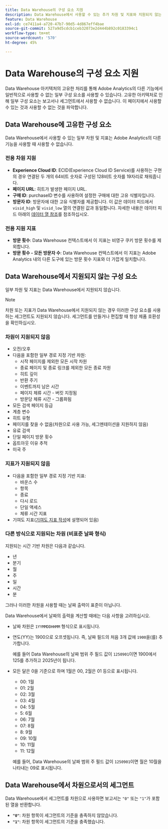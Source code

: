 ```yaml
---
title: Data Warehouse의 구성 요소 지원
description: Data Warehouse에서 사용할 수 있는 추가 차원 및 지표와 지원되지 않는 항목을 알아봅니다.
feature: Data Warehouse
exl-id: ce7411a4-a720-47b7-90d5-4d867eff4bae
source-git-commit: 527a9d5cdcb1ceb32073e2d444b892c0183394c1
workflow-type: tm+mt
source-wordcount: '570'
ht-degree: 45%

---
```


# Data Warehouse의 구성 요소 지원

Data Warehouse 아키텍처의 고유한 처리를 통해 Adobe Analytics의 다른 기능에서 일반적으로 사용할 수 없는 일부 구성 요소를 사용할 수 있습니다. 고유한 아키텍처로 인해 일부 구성 요소는 보고서나 세그먼트에서 사용할 수 없습니다. 이 페이지에서 사용할 수 있는 것과 사용할 수 없는 것을 파악합니다.

## Data Warehouse에 고유한 구성 요소

Data Warehouse에서 사용할 수 있는 일부 차원 및 지표는 Adobe Analytics의 다른 기능을 사용할 때 사용할 수 없습니다.

### 전용 차원 지원

* **Experience Cloud ID**: ECID(Experience Cloud ID Service)를 사용하는 구현의 경우 연결된 두 개의 64비트 숫자로 구성된 128비트 숫자를 19자리로 채워줍니다.
* **페이지 URL**: 히트가 발생한 페이지 URL.
* **구매 ID**: purchaseID 변수를 사용하여 설정한 구매에 대한 고유 식별자입니다.
* **방문자 ID**: 방문자에 대한 고유 식별자를 제공합니다. 이 값은 데이터 피드에서 `visid_high` 및 `visid_low` 열의 연결된 값과 동일합니다. 자세한 내용은 데이터 피드 아래의 [데이터 열 참조](../analytics-data-feed/c-df-contents/datafeeds-reference.md)를 참조하십시오.

### 전용 지원 지표

* **방문 횟수**: Data Warehouse 컨텍스트에서 이 지표는 비영구 쿠키 방문 횟수를 제외합니다.
* **방문 횟수 - 모든 방문자 수**: Data Warehouse 컨텍스트에서 이 지표는 Adobe Analytics 내의 다른 도구에 있는 방문 횟수 지표와 더 가깝게 일치합니다.

## Data Warehouse에서 지원되지 않는 구성 요소

일부 차원 및 지표는 Data Warehouse에서 지원되지 않습니다.

>[!NOTE]
>
>차원 또는 지표가 Data Warehouse에서 지원되지 않는 경우 이러한 구성 요소를 사용하는 세그먼트도 지원되지 않습니다. 세그먼트를 만들거나 편집할 때 항상 제품 호환성을 확인하십시오.

### 차원이 지원되지 않음

* 오전/오후
* 다음을 포함한 일부 경로 지정 기반 차원:
   * 시작 페이지를 제외한 모든 시작 차원
   * 종료 페이지 및 종료 링크를 제외한 모든 종료 차원
   * 히트 깊이
   * 반환 주기
   * 이벤트까지 남은 시간
   * 페이지 체류 시간 - 버킷 지정됨
   * 방문당 체류 시간 - 그룹화됨
* 모든 검색 페이지 등급
* 계층 변수
* 히트 유형
* 페이지를 찾을 수 없음(차원으로 사용 가능, 세그멘테이션을 지원하지 않음)
* 유료 검색
* 단일 페이지 방문 횟수
* 옵트아웃 이유 추적
* 미국 주

### 지표가 지원되지 않음

* 다음을 포함한 일부 경로 지정 기반 지표:
   * 바운스 수
   * 항목
   * 종료
   * 다시 로드
   * 단일 액세스
   * 체류 시간 지표
* 기여도 지표([기여도 지표 작성](/help/components/c-calcmetrics/c-workflow/cm-workflow/c-build-metrics/participation-metric.md)에 설명되어 있음)

### 다른 방식으로 지원되는 차원 (비표준 날짜 형식)

지원되는 시간 기반 차원은 다음과 같습니다.

* 년
* 분기
* 월
* 주
* 일
* 시간
* 분

그러나 이러한 차원을 사용할 때는 날짜 출력이 표준이 아닙니다.

Data Warehouse에서 날짜의 출력을 계산할 때에는 다음 사항을 고려하십시오.

* 날짜 차원은 `1YYMMDDHHMM` 형식으로 표시됩니다.

* 연도(YY)는 1900으로 오프셋됩니다. 즉, 날짜 필드의 처음 3개 값에 `1900`을(를) 추가합니다.

  예를 들어 Data Warehouse의 날짜 범위 주 필드 값이 `1250901`이면 1900에서 125를 추가하고 2025년이 됩니다.

* 모든 달은 0을 기준으로 하며 1월은 00, 2월은 01 등으로 표시됩니다.

   * 00: 1월
   * 01: 2월
   * 02: 3월
   * 03: 4월
   * 04: 5월
   * 5: 6월
   * 06: 7월
   * 07: 8월
   * 8: 9월
   * 09: 10월
   * 10: 11월
   * 11: 12월

  예를 들어, Data Warehouse의 날짜 범위 주 필드 값이 `1250901`이면 월은 10월을 나타내는 09로 표시됩니다.




## Data Warehouse에서 차원으로서의 세그먼트

Data Warehouse에서 세그먼트를 차원으로 사용하면 보고서는 `"0"` 또는 `"1"`가 포함된 열을 반환합니다.

* **`"0"`**: 차원 항목이 세그먼트의 기준을 충족하지 않았습니다.
* **`"1"`**: 차원 항목이 세그먼트의 기준을 충족했습니다.

